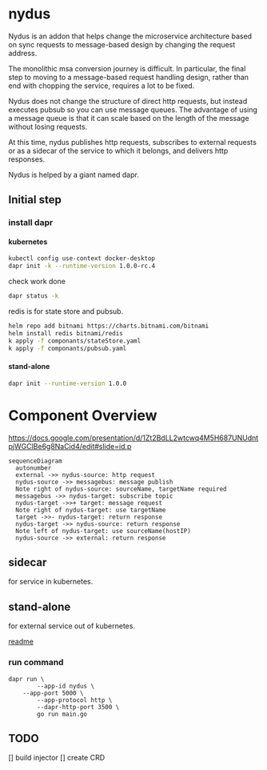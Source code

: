 # nydus

Nydus is an addon that helps change the microservice architecture based on sync requests to message-based design by changing the request address.

The monolithic msa conversion journey is difficult. In particular, the final step to moving to a message-based request handling design, rather than end with chopping the service, requires a lot to be fixed.

Nydus does not change the structure of direct http requests, but instead executes pubsub so you can use message queues. The advantage of using a message queue is that it can scale based on the length of the message without losing requests.

At this time, nydus publishes http requests, subscribes to external requests or as a sidecar of the service to which it belongs, and delivers http responses.

Nydus is helped by a giant named dapr.

## Initial step

### install dapr

#### kubernetes

```sh
kubectl config use-context docker-desktop
dapr init -k --runtime-version 1.0.0-rc.4
```

check work done
```sh
dapr status -k
```

redis is for state store and pubsub. 
```sh
helm repo add bitnami https://charts.bitnami.com/bitnami
helm install redis bitnami/redis
k apply -f componants/stateStore.yaml
k apply -f componants/pubsub.yaml
```

#### stand-alone

```sh
dapr init --runtime-version 1.0.0
```

# Component Overview

https://docs.google.com/presentation/d/1Zt2BdLL2wtcwq4M5H687UNUdntpjWGClBe6g8NaCid4/edit#slide=id.p

```mermaid
sequenceDiagram
  autonumber
  external ->> nydus-source: http request
  nydus-source ->> messagebus: message publish
  Note right of nydus-source: sourceName, targetName required
  messagebus ->> nydus-target: subscribe topic
  nydus-target ->>+ target: message request
  Note right of nydus-target: use targetName
  target ->>- nydus-target: return response
  nydus-target ->> nydus-source: return response
  Note left of nydus-target: use sourceName(hostIP)
  nydus-source ->> external: return response
```

## sidecar

for service in kubernetes.

## stand-alone

for external service out of kubernetes.

[readme](./helm/standalone/)

### run command

```
dapr run \
		--app-id nydus \
    --app-port 5000 \
		--app-protocol http \
		--dapr-http-port 3500 \
        go run main.go
```


## TODO

[] build injector
[] create CRD